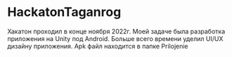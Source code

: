 # HackatonTaganrog
Хакатон проходил в конце ноября 2022г.
Моей задаче была разработка приложения на Unity под Android. Больше всего времени уделил UI/UX дизайну приложения.
Apk файл находится в папке Prilojenie
